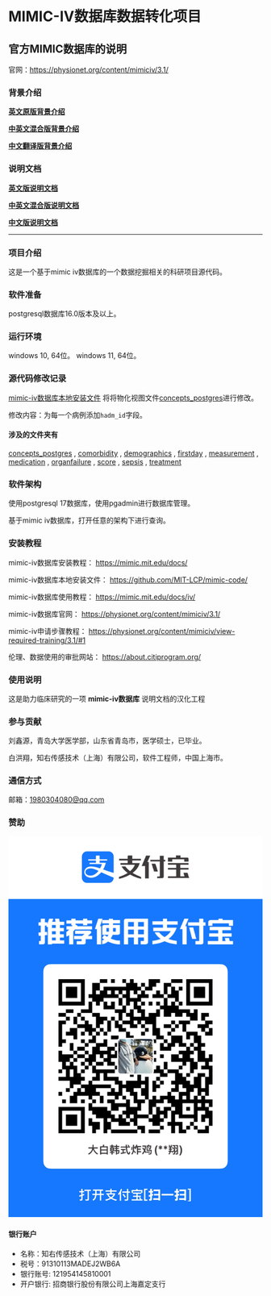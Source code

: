 # MIMIC-IV数据库数据转化项目

## 官方MIMIC数据库的说明
官网：https://physionet.org/content/mimiciv/3.1/

### 背景介绍
 **[英文原版背景介绍](./背景介绍/MIMIC数据文档（英文版）.md)**

 **[中英文混合版背景介绍](./背景介绍/MIMIC数据文档（中英文混合版）.md)**

**[中文翻译版背景介绍](./背景介绍/MIMIC数据文档（中文版）.md)**

### 说明文档

**[英文版说明文档](./说明文档/说明文档（英文版）.md)**

**[中英文混合版说明文档](./说明文档/说明文档（中英文混合版）.md)**

**[中文版说明文档](./说明文档/说明文档（中文版）.md)**

------
### 项目介绍
这是一个基于mimic iv数据库的一个数据挖掘相关的科研项目源代码。

### 软件准备
postgresql数据库16.0版本及以上。

### 运行环境
windows 10, 64位。
windows 11, 64位。

### 源代码修改记录
[mimic-iv数据库本地安装文件](https://github.com/MIT-LCP/mimic-code/)
将将物化视图文件[concepts_postgres](mimic-code-main/mimic-iv/concepts_postgres)进行修改。

修改内容：为每一个病例添加`hadm_id`字段。
#### 涉及的文件夹有
[concepts_postgres](mimic-code-main/mimic-iv/concepts_postgres)
, 
[comorbidity](mimic-code-main/mimic-iv/concepts_postgres/comorbidity)
, 
[demographics](mimic-code-main/mimic-iv/concepts_postgres/demographics)
,
[firstday](mimic-code-main/mimic-iv/concepts_postgres/firstday)
,
[measurement](mimic-code-main/mimic-iv/concepts_postgres/measurement)
,
[medication](mimic-code-main/mimic-iv/concepts_postgres/medication)
,
[organfailure](mimic-code-main/mimic-iv/concepts_postgres/organfailure)
,
[score](mimic-code-main/mimic-iv/concepts_postgres/score)
,
[sepsis](mimic-code-main/mimic-iv/concepts_postgres/sepsis)
,
[treatment](mimic-code-main/mimic-iv/concepts_postgres/treatment)

### 软件架构
使用postgresql 17数据库，使用pgadmin进行数据库管理。

基于mimic iv数据库，打开任意的架构下进行查询。

### 安装教程

mimic-iv数据库安装教程：
https://mimic.mit.edu/docs/

mimic-iv数据库本地安装文件：
https://github.com/MIT-LCP/mimic-code/

mimic-iv数据库使用教程：
https://mimic.mit.edu/docs/iv/

mimic-iv数据库官网：
https://physionet.org/content/mimiciv/3.1/

mimic-iv申请步骤教程：
https://physionet.org/content/mimiciv/view-required-training/3.1/#1

伦理、数据使用的审批网站：
https://about.citiprogram.org/




### 使用说明

这是助力临床研究的一项 **mimic-iv数据库** 说明文档的汉化工程

### 参与贡献

刘鑫源，青岛大学医学部，山东省青岛市，医学硕士，已毕业。

白洪翔，知右传感技术（上海）有限公司，软件工程师，中国上海市。



### 通信方式
邮箱：1980304080@qq.com


### 赞助

![支付宝](支付宝.png)

#### 银行账户
* 名称：知右传感技术（上海）有限公司
* 税号：91310113MADEJ2WB6A
* 银行账号: 121954145810001
* 开户银行: 招商银行股份有限公司上海嘉定支行
